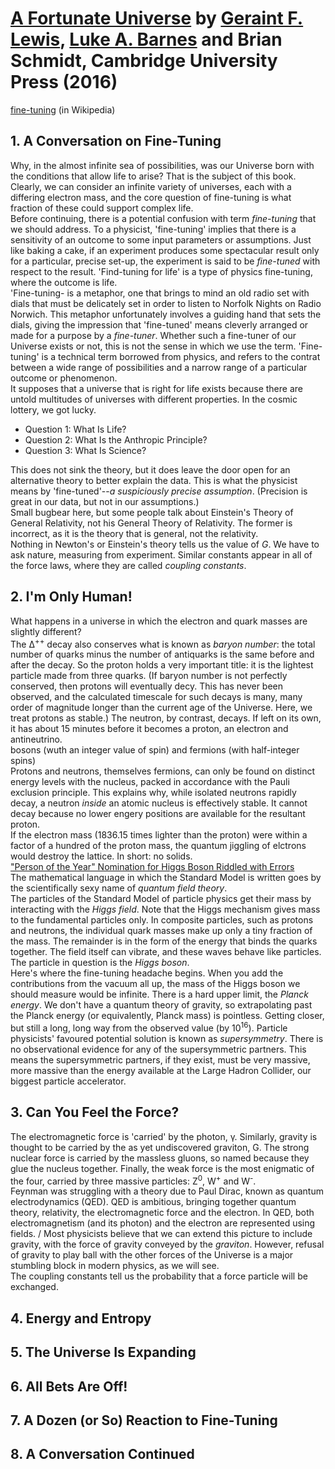 # [A Fortunate Universe][homepage] by [Geraint F. Lewis][geraint_lewis], [Luke A. Barnes][luke_barnes] and Brian Schmidt, Cambridge University Press (2016)

[fine-tuning][fine_tuning_wikipedia] (in Wikipedia)

[homepage]: http://www.cambridge.org/kr/academic/subjects/physics/history-philosophy-and-foundations-physics/fortunate-universe-life-finely-tuned-cosmos
[geraint_lewis]: http://cosmic-horizons.blogspot.kr/
[luke_barnes]: https://letterstonature.wordpress.com/
[fine_tuning_wikipedia]: https://en.wikipedia.org/wiki/Fine-tuning

## 1. A Conversation on Fine-Tuning

Why, in the almost infinite sea of possibilities, was our Universe born with the
 conditions that allow life to arise? That is the subject of this book.
Clearly, we can consider an infinite variety of universes, each with a differing
 electron mass, and the core question of fine-tuning is what fraction of these
 could support complex life.<br>
Before continuing, there is a potential confusion with term *fine-tuning* that
 we should address. To a physicist, 'fine-tuning' implies that there is a
 sensitivity of an outcome to some input parameters or assumptions. Just like
 baking a cake, if an experiment produces some spectacular result only for a
 particular, precise set-up, the experiment is said to be *fine-tuned* with
 respect to the result. 'Find-tuning for life' is a type of physics fine-tuning,
 where the outcome is life.<br>
'Fine-tuning- is a metaphor, one that brings to mind an old radio set with dials
 that must be delicately set in order to listen to Norfolk Nights on Radio
 Norwich. This metaphor unfortunately involves a guiding hand that sets the
 dials, giving the impression that 'fine-tuned' means cleverly arranged or made
 for a purpose by a *fine-tuner*. Whether such a fine-tuner of our Universe
 exists or not, this is not the sense in which we use the term. 'Fine-tuning' is
 a technical term borrowed from physics, and refers to the contrat between a
 wide range of possibilities and a narrow range of a particular outcome or
 phenomenon.<br>
It supposes that a universe that is right for life exists because there are
 untold multitudes of universes with different properties. In the cosmic
 lottery, we got lucky.
* Question 1: What Is Life?
* Question 2: What Is the Anthropic Principle?
* Question 3: What Is Science?

This does not sink the theory, but it does leave the door open for an
 alternative theory to better explain the data. This is what the physicist means
 by 'fine-tuned'--*a suspiciously precise assumption*. (Precision is great in
 our data, but not in our assumptions.)<br>
Small bugbear here, but some people talk about Einstein's Theory of General
 Relativity, not his General Theory of Relativity. The former is incorrect, as
 it is the theory that is general, not the relativity.<br>
Nothing in Newton's or Einstein's theory tells us the value of *G*. We have to
 ask nature, measuring from experiment. Similar constants appear in all of the
 force laws, where they are called *coupling constants*.

## 2. I'm Only Human!

What happens in a universe in which the electron and quark masses are slightly
 different?<br>
The Δ<sup>++</sup> decay also conserves what is known as *baryon number*: the
 total number of quarks minus the number of antiquarks is the same before and
 after the decay. So the proton holds a very important title: it is the lightest
 particle made from three quarks. (If baryon number is not perfectly conserved,
 then protons will eventually decy. This has never been observed, and the
 calculated timescale for such decays is many, many order of magnitude longer
 than the current age of the Universe. Here, we treat protons as stable.) The
 neutron, by contrast, decays. If left on its own, it has about 15 minutes
 before it becomes a proton, an electron and antineutrino.<br>
bosons (wuth an integer value of spin) and fermions (with half-integer
 spins)<br>
Protons and neutrons, themselves fermions, can only be found on distinct energy
 levels with the nucleus, packed in accordance with the Pauli exclusion
 principle. This explains why, while isolated neutrons rapidly decay, a neutron
 *inside* an atomic nucleus is effectively stable. It cannot decay because no
 lower engery positions are available for the resultant proton.<br>
If the electron mass (1836.15 times lighter than the proton) were within a
 factor of a hundred of the proton mass, the quantum jiggling of elctrons would
 destroy the lattice. In short: no solids.<br>
["Person of the Year" Nomination for Higgs Boson Riddled with Errors][person_of_the_year_nomination_for_higgs_boson_riddled_with_errors]<br>
The mathematical language in which the Standard Model is written goes by the
 scientifically sexy name of *quantum field theory*.<br>
The particles of the Standard Model of particle physics get their mass by
 interacting with the *Higgs field*. Note that the Higgs mechanism gives mass to
 the fundamental particles only. In composite particles, such as protons and
 neutrons, the individual quark masses make up only a tiny fraction of the mass.
 The remainder is in the form of the energy that binds the quarks together. The
 field itself can vibrate, and these waves behave like particles. The particle
 in question is the *Higgs boson*.<br>
Here's where the fine-tuning headache begins. When you add the contributions
 from the vacuum all up, the mass of the Higgs boson we should measure would be
 infinite. There is a hard upper limit, the *Planck energy*. We don't have a
 quantum theory of gravity, so extrapolating past the Planck energy (or
 equivalently, Planck mass) is pointless. Getting closer, but still a long, long
 way from the observed value (by 10<sup>16</sup>). Particle physicists' favoured
 potential solution is known as *supersymmetry*. There is no observational
 evidence for any of the supersymmetric partners. This means the supersymmetric
 partners, if they exist, must be very massive, more massive than the energy
 available at the Large Hadron Collider, our biggest particle accelerator.

[person_of_the_year_nomination_for_higgs_boson_riddled_with_errors]: https://blogs.scientificamerican.com/observations/person-of-the-year-nomination-for-higgs-boson-riddled-with-errors/

## 3. Can You Feel the Force?

The electromagnetic force is 'carried' by the photon, γ. Similarly, gravity is
 thought to be carried by the as yet undiscovered graviton, G. The strong
 nuclear force is carried by the massless gluons, so named because they glue the
 nucleus together. Finally, the weak force is the most enigmatic of the four,
 carried by three massive particles: Z<sup>0</sup>, W<sup>+</sup> and
 W<sup>-</sup>.<br>
Feynman was struggling with a theory due to Paul Dirac, known as quantum
 electrodynamics (QED). QED is ambitious, bringing together quantum theory,
 relativity, the electromagnetic force and the electron. In QED, both
 electromagnetism (and its photon) and the electron are represented using
 fields. / Most physicists believe that we can extend this picture to include
 gravity, with the force of gravity conveyed by the *graviton*. However, refusal
 of gravity to play ball with the other forces of the Universe is a major
 stumbling block in modern physics, as we will see.<br>
The coupling constants tell us the probability that a force particle will be
 exchanged.

## 4. Energy and Entropy

## 5. The Universe Is Expanding

## 6. All Bets Are Off!

## 7. A Dozen (or So) Reaction to Fine-Tuning

## 8. A Conversation Continued

